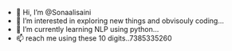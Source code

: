 - 👋 Hi, I’m @Sonaalisaini
- 👀 I’m interested in exploring new things and obvisouly coding...
- 🌱 I’m currently learning NLP using python...
- 📫 reach me using these 10 digits..7385335260

<!---
Sonaalisaini/Sonaalisaini is a ✨ special ✨ repository because its `README.md` (this file) appears on your GitHub profile.
You can click the Preview link to take a look at your changes.
--->
